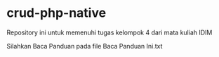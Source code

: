# crud-php-native

Repository ini untuk memenuhi tugas kelompok 4 dari mata kuliah IDIM <br>

Silahkan Baca Panduan pada file Baca Panduan Ini.txt